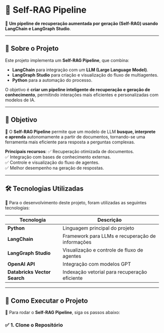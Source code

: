 # 🤖 Self-RAG Pipeline

🚀 **Um pipeline de recuperação aumentada por geração (Self-RAG) usando LangChain e LangGraph Studio**.

---

## 📌 Sobre o Projeto

Este projeto implementa um **Self-RAG Pipeline**, que combina:
- **LangChain** para integração com um **LLM (Large Language Model)**.
- **LangGraph Studio** para criação e visualização do fluxo de multiagentes.
- **Python** para a automação do processo.

O objetivo é **criar um pipeline inteligente de recuperação e geração de conhecimento**, permitindo interações mais eficientes e personalizadas com modelos de IA.

---

## 🎯 **Objetivo**
📌 O **Self-RAG Pipeline** permite que um modelo de LLM **busque, interprete e aprenda** autonomamente a partir de documentos, tornando-se uma ferramenta mais eficiente para resposta a perguntas complexas.

**Principais recursos**:
✅ Recuperação otimizada de documentos.  
✅ Integração com bases de conhecimento externas.  
✅ Controle e visualização do fluxo de agentes.  
✅ Melhor desempenho na geração de respostas.  

---

## 🛠️ **Tecnologias Utilizadas**
📌 Para o desenvolvimento deste projeto, foram utilizadas as seguintes tecnologias:

| Tecnologia | Descrição |
|------------|----------|
| **Python** | Linguagem principal do projeto |
| **LangChain** | Framework para LLMs e recuperação de informações |
| **LangGraph Studio** | Visualização e controle de fluxo de agentes |
| **OpenAI API** | Integração com modelos GPT |
| **Databricks Vector Search** | Indexação vetorial para recuperação eficiente |

---


## 🚀 **Como Executar o Projeto**
📌 Para rodar o **Self-RAG Pipeline**, siga os passos abaixo:

### ✅ **1. Clone o Repositório**


